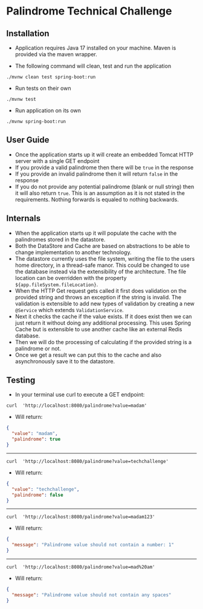 # Palindrome Technical Challenge

## Installation

- Application requires Java 17 installed on your machine. Maven is provided via the maven wrapper.

- The following command will clean, test and run the application

```
./mvnw clean test spring-boot:run
```

- Run tests on their own

```
./mvnw test
```

- Run application on its own

```
./mvnw spring-boot:run
```

## User Guide

- Once the application starts up it will create an embedded Tomcat HTTP server with a single GET endpoint
- If you provide a valid palindrome then there will be `true` in the response
- If you provide an invalid palindrome then it will return `false` in the response
- If you do not provide any potential palindrome (blank or null string) then it will also return `true`. This is an
  assumption as it is not stated in the requirements. Nothing forwards is equaled to nothing backwards.

## Internals

- When the application starts up it will populate the cache with the palindromes stored in the datastore.
- Both the DataStore and Cache are based on abstractions to be able to change implementation to another technology.
- The datastore currently uses the file system, writing the file to the users home directory, in a thread-safe manor.
  This could be changed to use the database instead via the extensibility of the architecture. The file location can be
  overridden with the property `${app.fileSystem.fileLocation}`.
- When the HTTP Get request gets called it first does validation on the provided string and throws an exception if the
  string is invalid. The validation is extensible to add new types of validation by creating a new `@Service` which
  extends `ValidationService`.
- Next it checks the cache if the value exists. If it does exist then we can just return it without doing any additional
  processing. This uses Spring Cache but is extensible to use another cache like an external Redis database.
- Then we will do the processing of calculating if the provided string is a palindrome or not.
- Once we get a result we can put this to the cache and also asynchronously save it to the datastore.

## Testing

- In your terminal use curl to execute a GET endpoint:

```shell
curl  'http://localhost:8080/palindrome?value=madam'
```

- Will return:

```json
{
  "value": "madam",
  "palindrome": true
}
```

--- 

```shell
curl  'http://localhost:8080/palindrome?value=techchallenge'
```

- Will return:

```json
{
  "value": "techchallenge",
  "palindrome": false
}
```

--- 

```shell
curl  'http://localhost:8080/palindrome?value=madam123'
```

- Will return:

```json
{
  "message": "Palindrome value should not contain a number: 1"
}
```

--- 

```shell
curl  'http://localhost:8080/palindrome?value=mad%20am'
```

- Will return:

```json
{
  "message": "Palindrome value should not contain any spaces"
}
```
